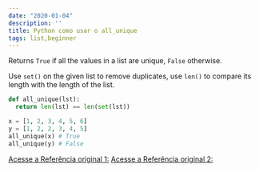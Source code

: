 ```yaml
---
date: "2020-01-04"
description: ''
title: Python como usar o all_unique
tags: list,beginner
---
```


Returns `True` if all the values in a list are unique, `False` otherwise.

Use `set()` on the given list to remove duplicates, use `len()` to compare its length with the length of the list.

```py
def all_unique(lst):
  return len(lst) == len(set(lst))
```

```py
x = [1, 2, 3, 4, 5, 6]
y = [1, 2, 2, 3, 4, 5]
all_unique(x) # True
all_unique(y) # False
```

[Acesse a Referência original 1:](https://www.pythonsheets.com/)
[Acesse a Referência original 2:](https://www.pythoncheatsheet.org/)
